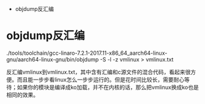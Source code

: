 + objdump反汇编

# objdump反汇编

./tools/toolchain/gcc-linaro-7.2.1-2017.11-x86_64_aarch64-linux-gnu/aarch64-linux-gnu/bin/objdump -S -l -z vmlinux > vmlinux.txt

反汇编vmlinux到vmlinux.txt，其中含有汇编和c源文件的混合代码，看起来很方便。而且能一步步看linux怎么一步步运行的。但是花时间比较长，需要耐心等待；如果你的模块是编译成ko加载，并不在内核的话，那么把vmlinux换成ko也是相同的效果。
